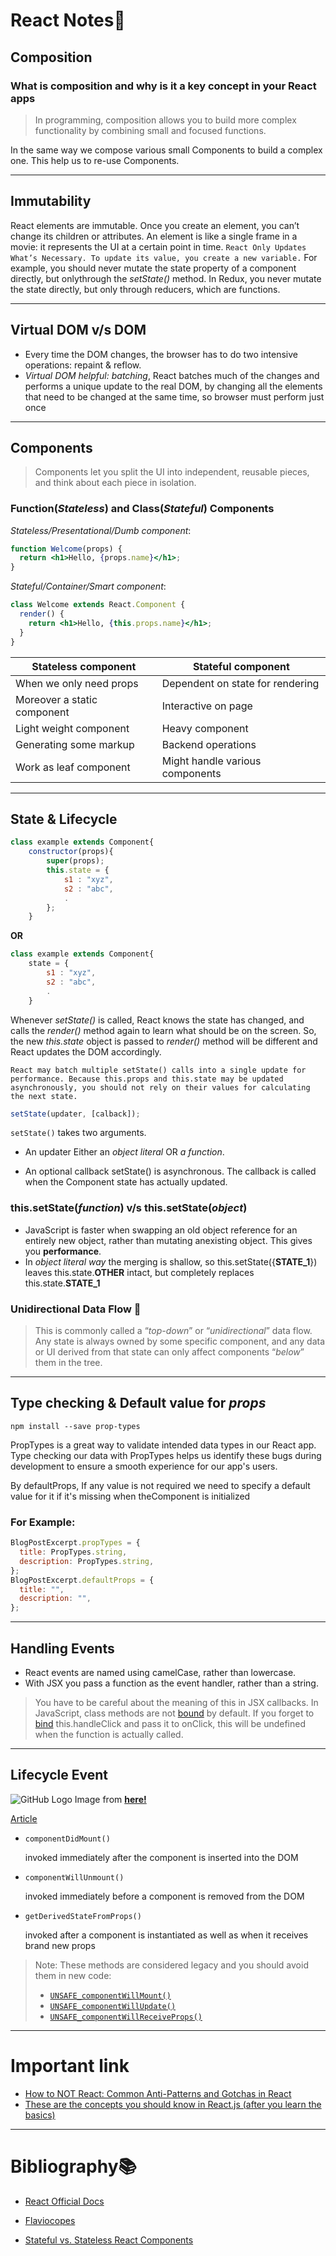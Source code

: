 # React Notes📝

## **Composition**

### What is composition and why is it a key concept in your React apps

> In programming, composition allows you to build more complex functionality by combining small and focused functions.

In the same way we compose various small Components to build a complex one. This help us to re-use Components.

---

## Immutability

React elements are immutable. Once you create an element, you can’t change its children or attributes. An element is like a single frame in a movie: it represents the UI at a certain point in time.
`React Only Updates What’s Necessary. To update its value, you create a new variable.`
For example, you should never mutate the state property of a component directly, but onlythrough the _setState()_ method. In Redux, you never mutate the state directly, but only through reducers, which are functions.

---

## **Virtual DOM v/s DOM**

- Every time the DOM changes, the browser has to do two intensive operations: repaint & reflow.
- _Virtual DOM helpful: batching_, React batches much of the changes and performs a unique update to the real DOM, by changing all the elements that need to be changed at the same time, so browser must perform just once

---

## Components

> Components let you split the UI into independent, reusable pieces, and think about each piece in isolation.

### Function(_Stateless_) and Class(_Stateful_) Components

_Stateless/Presentational/Dumb component_:

```jsx
function Welcome(props) {
  return <h1>Hello, {props.name}</h1>;
}
```

_Stateful/Container/Smart component_:

```jsx
class Welcome extends React.Component {
  render() {
    return <h1>Hello, {this.props.name}</h1>;
  }
}
```

| **Stateless component**     | **Stateful component**           |
| --------------------------- | -------------------------------- |
| When we only need props     | Dependent on state for rendering |
| Moreover a static component | Interactive on page              |
| Light weight component      | Heavy component                  |
| Generating some markup      | Backend operations               |
| Work as leaf component      | Might handle various components  |

---

## **State & Lifecycle**

```jsx
class example extends Component{
    constructor(props){
        super(props);
        this.state = {
            s1 : "xyz",
            s2 : "abc",
            .
        };
    }
```

**OR**

```jsx
class example extends Component{
    state = {
        s1 : "xyz",
        s2 : "abc",
        .
    }
```

Whenever _setState()_ is called, React knows the state has changed, and calls the _render()_ method again to learn what should be on the screen. So, the new _this.state_ object is passed to _render()_ method will be different and React updates the DOM accordingly.

`React may batch multiple setState() calls into a single update for performance. Because this.props and this.state may be updated asynchronously, you should not rely on their values for calculating the next state.`

```jsx
setState(updater, [calback]);
```

`setState()` takes two arguments.

- An updater
  Either an _object literal_ OR _a function_.

- An optional callback
  setState() is asynchronous.
  The callback is called when the Component state has actually updated.

### **this.setState(_function_) v/s this.setState(_object_)**

- JavaScript is faster when swapping an old object reference for an entirely new object, rather than mutating anexisting object. This gives you **performance**.
- In _object literal way_ the merging is shallow, so this.setState({**STATE_1**}) leaves this.state.**OTHER** intact, but completely replaces this.state.**STATE_1**

### **Unidirectional Data Flow 🌊**

> This is commonly called a “_top-down_” or “_unidirectional_” data flow. Any state is always owned by some specific component, and any data or UI derived from that state can only affect components “_below_” them in the tree.

---

## Type checking & Default value for _props_

```npm
npm install --save prop-types
```

PropTypes is a great way to validate intended data types in our React app. Type checking our data with PropTypes helps us identify these bugs during development to ensure a smooth experience for our app's users.

By defaultProps, If any value is not required we need to specify a default value for it if it's missing when theComponent is initialized

### For Example:

```jsx
BlogPostExcerpt.propTypes = {
  title: PropTypes.string,
  description: PropTypes.string,
};
BlogPostExcerpt.defaultProps = {
  title: "",
  description: "",
};
```

---

## Handling Events

- React events are named using camelCase, rather than lowercase.
- With JSX you pass a function as the event handler, rather than a string.

> You have to be careful about the meaning of this in JSX callbacks. In JavaScript, class methods are not [bound](https://developer.mozilla.org/en/docs/Web/JavaScript/Reference/Global_objects/Function/bind) by default. If you forget to [bind](https://javascript.info/bind) this.handleClick and pass it to onClick, this will be undefined when the function is actually called.

---

## Lifecycle Event

![GitHub Logo](./react-lifecycle-methods-diagram.png)
Image from [**here!**](http://projects.wojtekmaj.pl/react-lifecycle-methods-diagram/)

[Article](https://www.freecodecamp.org/news/these-are-the-concepts-you-should-know-in-react-js-after-you-learn-the-basics-ee1d2f4b8030/)

- `componentDidMount()`

  invoked immediately after the component is inserted into the DOM

- `componentWillUnmount()`

  invoked immediately before a component is removed from the DOM

- `getDerivedStateFromProps()`

  invoked after a component is instantiated as well as when it receives brand new props

> Note:
> These methods are considered legacy and you should avoid them in new code:
>
> - [`UNSAFE_componentWillMount()`](https://reactjs.org/docs/react-component.html#unsafe_componentwillmount)
> - [`UNSAFE_componentWillUpdate()`](https://reactjs.org/docs/react-component.html#unsafe_componentwillupdate)
> - [`UNSAFE_componentWillReceiveProps()`](https://reactjs.org/docs/react-component.html#unsafe_componentwillreceiveprops)

---

# Important link

- [How to NOT React: Common Anti-Patterns and Gotchas in React](https://codeburst.io/how-to-not-react-common-anti-patterns-and-gotchas-in-react-40141fe0dcd)
- [These are the concepts you should know in React.js (after you learn the basics)](https://www.freecodecamp.org/news/these-are-the-concepts-you-should-know-in-react-js-after-you-learn-the-basics-ee1d2f4b8030/)

---

# Bibliography📚

- [React Official Docs](https://reactjs.org/docs/getting-started.html)
- [Flaviocopes](https://flaviocopes.com/page/react-handbook/)

- [Stateful vs. Stateless React Components](https://medium.com/@cgcrutch18/stateful-vs-stateless-react-components-13f647f7fc4)
